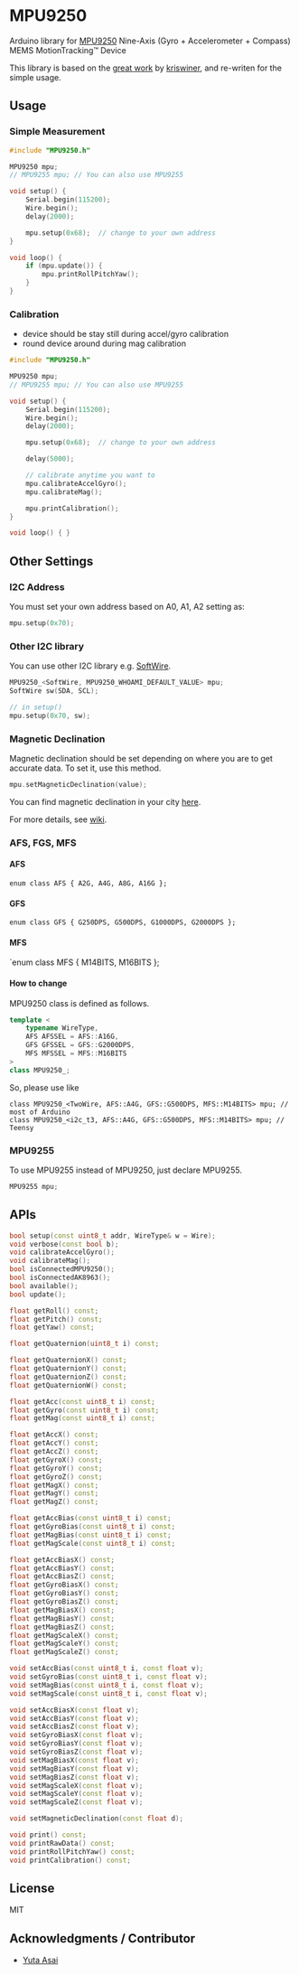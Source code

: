 # MPU9250
Arduino library for [MPU9250](https://www.invensense.com/products/motion-tracking/9-axis/mpu-9250/) Nine-Axis (Gyro + Accelerometer + Compass) MEMS MotionTracking™ Device

This library is based on the [great work](https://github.com/kriswiner/MPU9250) by [kriswiner](https://github.com/kriswiner), and re-writen for the simple usage.

## Usage

### Simple Measurement

``` C++
#include "MPU9250.h"

MPU9250 mpu;
// MPU9255 mpu; // You can also use MPU9255

void setup() {
    Serial.begin(115200);
    Wire.begin();
    delay(2000);

    mpu.setup(0x68);  // change to your own address
}

void loop() {
    if (mpu.update()) {
        mpu.printRollPitchYaw();
    }
}
```

### Calibration

- device should be stay still during accel/gyro calibration
- round device around during mag calibration

``` C++
#include "MPU9250.h"

MPU9250 mpu;
// MPU9255 mpu; // You can also use MPU9255

void setup() {
    Serial.begin(115200);
    Wire.begin();
    delay(2000);

    mpu.setup(0x68);  // change to your own address

    delay(5000);

    // calibrate anytime you want to
    mpu.calibrateAccelGyro();
    mpu.calibrateMag();

    mpu.printCalibration();
}

void loop() { }
```


## Other Settings

### I2C Address

You must set your own address based on A0, A1, A2 setting as:

``` C++
mpu.setup(0x70);
```

### Other I2C library

You can use other I2C library e.g. [SoftWire](https://github.com/stevemarple/SoftWire).

``` C++
MPU9250_<SoftWire, MPU9250_WHOAMI_DEFAULT_VALUE> mpu;
SoftWire sw(SDA, SCL);

// in setup()
mpu.setup(0x70, sw);
```

### Magnetic Declination

Magnetic declination should be set depending on where you are to get accurate data.
To set it, use this method.

```C++
mpu.setMagneticDeclination(value);
```

You can find magnetic declination in your city [here](http://www.magnetic-declination.com/).

For more details, see [wiki](https://en.wikipedia.org/wiki/Magnetic_declination).


### AFS, FGS, MFS

#### AFS

`enum class AFS { A2G, A4G, A8G, A16G };`

#### GFS

`enum class GFS { G250DPS, G500DPS, G1000DPS, G2000DPS };`

#### MFS

`enum class MFS { M14BITS, M16BITS };

#### How to change

MPU9250 class is defined as follows.

```C++
template <
	typename WireType,
	AFS AFSSEL = AFS::A16G,
	GFS GFSSEL = GFS::G2000DPS,
	MFS MFSSEL = MFS::M16BITS
>
class MPU9250_;
```

So, please use like

```
class MPU9250_<TwoWire, AFS::A4G, GFS::G500DPS, MFS::M14BITS> mpu; // most of Arduino
class MPU9250_<i2c_t3, AFS::A4G, GFS::G500DPS, MFS::M14BITS> mpu; // Teensy
```

### MPU9255

To use MPU9255 instead of MPU9250, just declare MPU9255.

```C++
MPU9255 mpu;
```

## APIs

``` C++
bool setup(const uint8_t addr, WireType& w = Wire);
void verbose(const bool b);
void calibrateAccelGyro();
void calibrateMag();
bool isConnectedMPU9250();
bool isConnectedAK8963();
bool available();
bool update();

float getRoll() const;
float getPitch() const;
float getYaw() const;

float getQuaternion(uint8_t i) const;

float getQuaternionX() const;
float getQuaternionY() const;
float getQuaternionZ() const;
float getQuaternionW() const;

float getAcc(const uint8_t i) const;
float getGyro(const uint8_t i) const;
float getMag(const uint8_t i) const;

float getAccX() const;
float getAccY() const;
float getAccZ() const;
float getGyroX() const;
float getGyroY() const;
float getGyroZ() const;
float getMagX() const;
float getMagY() const;
float getMagZ() const;

float getAccBias(const uint8_t i) const;
float getGyroBias(const uint8_t i) const;
float getMagBias(const uint8_t i) const;
float getMagScale(const uint8_t i) const;

float getAccBiasX() const;
float getAccBiasY() const;
float getAccBiasZ() const;
float getGyroBiasX() const;
float getGyroBiasY() const;
float getGyroBiasZ() const;
float getMagBiasX() const;
float getMagBiasY() const;
float getMagBiasZ() const;
float getMagScaleX() const;
float getMagScaleY() const;
float getMagScaleZ() const;

void setAccBias(const uint8_t i, const float v);
void setGyroBias(const uint8_t i, const float v);
void setMagBias(const uint8_t i, const float v);
void setMagScale(const uint8_t i, const float v);

void setAccBiasX(const float v);
void setAccBiasY(const float v);
void setAccBiasZ(const float v);
void setGyroBiasX(const float v);
void setGyroBiasY(const float v);
void setGyroBiasZ(const float v);
void setMagBiasX(const float v);
void setMagBiasY(const float v);
void setMagBiasZ(const float v);
void setMagScaleX(const float v);
void setMagScaleY(const float v);
void setMagScaleZ(const float v);

void setMagneticDeclination(const float d);

void print() const;
void printRawData() const;
void printRollPitchYaw() const;
void printCalibration() const;
```

## License

MIT

## Acknowledgments / Contributor

- [Yuta Asai](https://github.com/asaiyuta)

